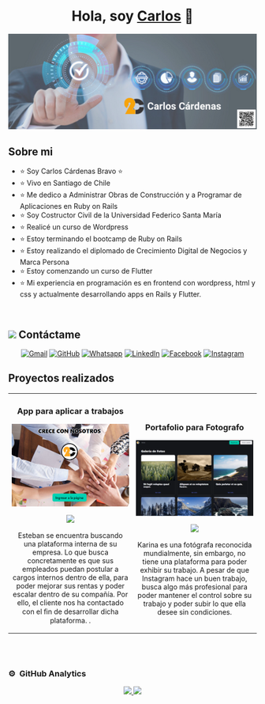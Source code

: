 <div align="center">
<h1 align="center">Hola, soy <a href="https://www.linkedin.com/in/carloscardenasbravo/">Carlos</a> 👋</h1>
</div>
<img src="portada.png">

## Sobre mi

- ⭐ Soy Carlos Cárdenas Bravo ⭐ 
- ⭐ Vivo en Santiago de Chile
- ⭐ Me dedico a Administrar Obras de Construcción y a Programar de Aplicaciones en Ruby on Rails
- ⭐ Soy Costructor Civil de la Universidad Federico Santa María
- ⭐ Realicé un curso de Wordpress
- ⭐ Estoy terminando el bootcamp de Ruby on Rails
- ⭐ Estoy realizando el diplomado de Crecimiento Digital de Negocios y Marca Persona
- ⭐ Estoy comenzando un curso de Flutter
- ⭐ Mi experiencia en programación es en frontend con wordpress, html y css y actualmente desarrollando apps en Rails y Flutter.

<br>

## <picture> <img src="https://github.com/7oSkaaa/7oSkaaa/blob/main/Images/Connect-with-me.gif?raw=true" width="100px"> </picture> Contáctame
<p align="center">
	<a href="mailto:cardenasbravo@gmail.com"><img img src="https://img.shields.io/badge/gmail-%23EA4335.svg?style=plastic&logo=gmail&logoColor=white" alt="Gmail"/></a>
	<a href="https://github.com/Carlos-Cardenas-Bravo/"><img src="https://img.shields.io/badge/github-%23181717.svg?style=plastic&logo=github&logoColor=white" alt="GitHub"/></a>
	<a href="https://wa.me/56997346903"><img src="https://img.shields.io/badge/whatsapp-%2325D366.svg?style=plastic&logo=whatsapp&logoColor=white" alt="Whatsapp"/></a>
	<a href="https://www.linkedin.com/in/carloscardenasbravo/"><img src="https://img.shields.io/badge/linkedin-%230A66C2.svg?style=plastic&logo=linkedin&logoColor=white" alt="LinkedIn"/></a>
	<a href="https://www.facebook.com/profile.php?id=61553356208803"><img src="https://img.shields.io/badge/facebook-%231877F2.svg?style=plastic&logo=facebook&logoColor=white" alt="Facebook"/></a>
	<a href="https://www.instagram.com/carlos_cardenas1970/"><img src="https://img.shields.io/badge/instagram-%23E4405F.svg?style=plastic&logo=instagram&logoColor=white" alt="Instagram"/></a>
</p>

## Proyectos realizados
<table>
<tr>
<td width="50%">
<h3 align="center">App para aplicar a trabajos</h3>
<div align="center">
<a href="https://github.com/Carlos-Cardenas-Bravo/Prueba_M6" target="_blank"><img src="pm6.PNG" width="400" alt="App Trabajos"></a>
<p>
<a href="https://github.com/Carlos-Cardenas-Bravo/Prueba_M6" target="_blank">
<img src="https://img.shields.io/badge/CÓDIGO-ff9?style=for-the-badge&logo=github&logoColor=black">
</a>

</p>
<p>Esteban se encuentra buscando una plataforma interna de su empresa. Lo que busca concretamente es que sus empleados puedan postular a cargos internos dentro de ella, para poder mejorar sus rentas y poder escalar dentro de su compañía. Por ello, el cliente nos ha contactado con el ﬁn de desarrollar dicha plataforma. .</p>
</div>
                                                                                      
</td>

<td width="50%">
               <br>
<h3 align="center">Portafolio para Fotografo</h3>
<div align="center">                                       
<a href="https://github.com/Carlos-Cardenas-Bravo/KariPic" target="_blank"><img src="karipic.PNG" width="400" alt="Portafolio Arquitecto"></a>
<br>
<p>
<a href="https://github.com/Carlos-Cardenas-Bravo/KariPic" target="_blank">
<img src="https://img.shields.io/badge/C%C3%93DIGO-80ffaa?style=for-the-badge&logo=github&logoColor=black">
</a>

</p>
</p>Karina es una fotógrafa reconocida mundialmente, sin embargo, no tiene una plataforma para poder exhibir su trabajo. A pesar de que Instagram hace un buen trabajo, busca algo más profesional para poder mantener el control sobre su trabajo y poder subir lo que ella desee sin condiciones.</p>
</div>                                                             
</table>                                                                                 
</div>
<br>

  
</table>                                                                                 
</div>
<br>

### ⚙️ &nbsp;GitHub Analytics

<p align="center">
<a href="https://github.com/Carlos-Cardenas-Bravo">
  <img height="180em" src="https://github-readme-stats-eight-theta.vercel.app/api?username=Carlos-Cardenas-Bravo&show_icons=true&theme=algolia&include_all_commits=true&count_private=true"/>
  <img height="180em" src="https://github-readme-stats-eight-theta.vercel.app/api/top-langs/?username=Carlos-Cardenas-Bravo&layout=compact&langs_count=8&theme=algolia"/>
</a>
</p>
